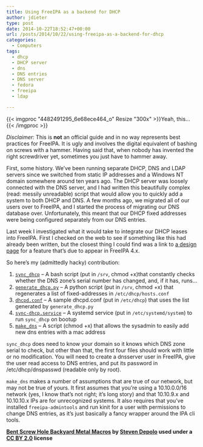 ```yaml
---
title: Using FreeIPA as a backend for DHCP
author: jdieter
type: post
date: 2014-10-22T18:52:47+00:00
url: /posts/2014/10/22/using-freeipa-as-a-backend-for-dhcp
categories:
  - Computers
tags:
  - dhcp
  - DHCP server
  - dns
  - DNS entries
  - DNS server
  - fedora
  - freeipa
  - ldap

---
```

{{< imgproc "4482491295_6e68ece464_o" Resize "300x" >}}Yeah, this&#8230;{{< /imgproc >}}

_Disclaimer:_ This is **not** an official guide and in no way represents best practices for FreeIPA. It is ugly and involves the digital equivalent of bashing on screws with a hammer. Having said that, when nobody has invented the right screwdriver yet, sometimes you just have to hammer away.

First, some history. We&#8217;ve been running separate DHCP, DNS and LDAP servers since we switched from static IP addresses and a Windows NT domain somewhere around ten years ago. The DHCP server was loosely connected with the DNS server, and I had written this beautifully complex (read: messily unreadable) script that would allow you to quickly add a system to both DHCP and DNS. A few months ago, we migrated all of our users over to FreeIPA, and I started the process of migrating our DNS database over. Unfortunately, this meant that our DHCP fixed addresses were being configured separately from our DNS entries.

Last week I investigated what it would take to integrate our DHCP leases into FreeIPA. First I checked on the web to see if something like this had already been written, but the closest thing I could find was a link to [a design page][2] for a feature that&#8217;s due to appear in FreeIPA 4.x.

So here&#8217;s my (admittedly hacky) contribution:

  1. [`sync_dhcp`][3] &#8211; A bash script (put in `/srv`, chmod +x)that constantly checks whether the DNS zone&#8217;s serial number has changed, and, if it has, runs&#8230;
  2. [`generate_dhcp.py`][4] &#8211; A python script (put in `/srv`, chmod +x) that regenerates a list of fixed-addresses in `/etc/dhcp/hosts.conf`
  3. [`dhcpd.conf`][5] &#8211; A sample dhcpd.conf (put in `/etc/dhcp`) that uses the list generated by `generate_dhcp.py`
  4. [`sync-dhcp.service`][6] &#8211; A systemd service (put in `/etc/systemd/system`) to run `sync_dhcp` on bootup
  5. [`make_dns`][7] &#8211; A script (chmod +x) that allows the sysadmin to easily add new dns entries with a mac address

`sync_dhcp` does need to know your domain so it knows which DNS zone serial to check, but other than that, the first four files should work with little or no modification. You will need to create a dnsserver user in FreeIPA, give the user read access to DNS entries, and put its password in /etc/dhcp/dnspasswd (readable only by root).

`make_dns` makes a number of assumptions that are true of our network, but may not be true of yours. It first assumes that you&#8217;re using a 10.10.0.0/16 network (yes, I know that&#8217;s not right; it&#8217;s long story) and that 10.10.9.x and 10.10.10.x IPs are for unrecognized systems. It also requires that you&#8217;ve installed `freeipa-admintools` and run kinit for a user with permissions to change DNS entries, as it&#8217;s just basically a fancy wrapper around the IPA cli tools.

**[Bent Screw Hole Backyard Metal Macros][8] by [Steven Depolo][9] used under a [CC BY 2.0][10] license**

 [2]: http://www.freeipa.org/page/DHCP_Integration_Design
 [3]: http://lesloueizeh.com/jdieter/freeipa-dhcpd/sync_dhcp
 [4]: http://lesloueizeh.com/jdieter/freeipa-dhcpd/generate_dhcp.py
 [5]: http://lesloueizeh.com/jdieter/freeipa-dhcpd/dhcpd.conf
 [6]: http://lesloueizeh.com/jdieter/freeipa-dhcpd/sync-dhcp.service
 [7]: http://lesloueizeh.com/jdieter/freeipa-dhcpd/make_dns
 [8]: https://www.flickr.com/photos/stevendepolo/4482491295/
 [9]: https://www.flickr.com/photos/stevendepolo/
 [10]: http://creativecommons.org/licenses/by/2.0/
